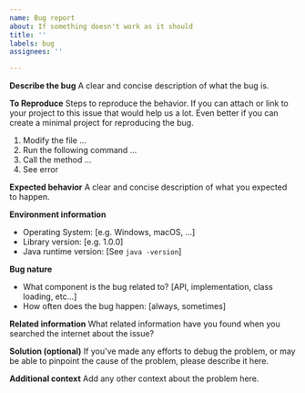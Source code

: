```yaml
---
name: Bug report
about: If something doesn't work as it should
title: ''
labels: bug
assignees: ''

---
```


**Describe the bug**
A clear and concise description of what the bug is.

**To Reproduce**
Steps to reproduce the behavior. If you can attach or link to your project to this issue that would help us a lot. Even better if you can create a minimal project for reproducing the bug.

1. Modify the file ...
2. Run the following command ...
3. Call the method ...
4. See error

**Expected behavior**
A clear and concise description of what you expected to happen.

**Environment information**
 - Operating System: [e.g. Windows, macOS, ...]
 - Library version: [e.g. 1.0.0]
 - Java runtime version: [See `java -version`]

**Bug nature**
 - What component is the bug related to? [API, implementation, class loading, etc...]
 - How often does the bug happen: [always, sometimes]

**Related information**
What related information have you found when you searched the internet about the issue?

**Solution (optional)**
If you've made any efforts to debug the problem, or may be able to pinpoint the cause of the problem, please describe it here.

**Additional context**
Add any other context about the problem here.
